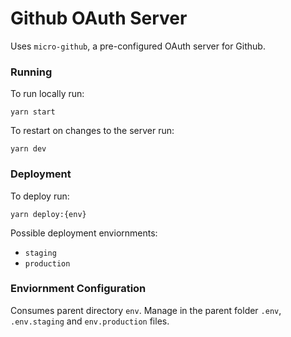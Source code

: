 # Github OAuth Server

Uses `micro-github`, a pre-configured OAuth server for Github.

### Running

To run locally run:

```
yarn start
```

To restart on changes to the server run:

```
yarn dev
```

### Deployment

To deploy run:

```
yarn deploy:{env}
```

Possible deployment enviornments:

- `staging`
- `production`

### Enviornment Configuration

Consumes parent directory `env`. Manage in the parent folder `.env`, `.env.staging` and `env.production` files.
